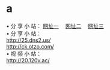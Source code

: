 # a
&#8226; 分 享 小 站：
<a href="http://25.dns2.us/d/" target="_blank">网址一</a>
　<a href="http://ck.otzo.com/dd/" target="_blank">网址二</a>
　<a href="http://20.120v.ac/read/go/8/" target="_blank">网址三</a>
　<br />
&#8226; 分 享 小 站：<br />
<a href="http://25.dns2.us/" target="_blank">http://25.dns2.us/</a><br />
<a href="http://ck.otzo.com/" target="_blank">http://ck.otzo.com/</a><br />
&#8226; 视 频 小 站：<br />
<a href="http://20.120v.ac/" target="_blank">http://20.120v.ac/</a><br />

